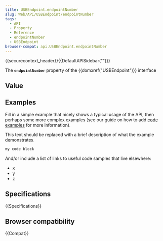 ```yaml
---
title: USBEndpoint.endpointNumber
slug: Web/API/USBEndpoint/endpointNumber
tags:
  - API
  - Property
  - Reference
  - endpointNumber
  - USBEndpoint
browser-compat: api.USBEndpoint.endpointNumber
---
```

{{securecontext_header}}{{DefaultAPISidebar("")}}

The **`endpointNumber`** property of the {{domxref("USBEndpoint")}} interface 

## Value



## Examples

Fill in a simple example that nicely shows a typical usage of the API, then perhaps some more complex examples (see our guide on how to add [code examples](/en-US/docs/MDN/Contribute/Structures/Code_examples) for more information).

This text should be replaced with a brief description of what the example demonstrates.

```js
my code block
```

And/or include a list of links to useful code samples that live elsewhere:

*   x
*   y
*   z

## Specifications

{{Specifications}}

## Browser compatibility

{{Compat}}


